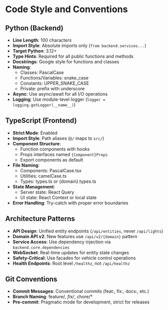 # Code Style and Conventions

## Python (Backend)
- **Line Length**: 100 characters
- **Import Style**: Absolute imports only (`from backend.services...`)
- **Target Python**: 3.12+
- **Type Hints**: Required for all public functions and methods
- **Docstrings**: Google style for functions and classes
- **Naming**:
  - Classes: PascalCase
  - Functions/Variables: snake_case
  - Constants: UPPER_SNAKE_CASE
  - Private: prefix with underscore
- **Async**: Use async/await for all I/O operations
- **Logging**: Use module-level logger (`logger = logging.getLogger(__name__)`)

## TypeScript (Frontend)
- **Strict Mode**: Enabled
- **Import Style**: Path aliases (`@/` maps to `src/`)
- **Component Structure**:
  - Function components with hooks
  - Props interfaces named `{Component}Props`
  - Export components as default
- **File Naming**:
  - Components: PascalCase.tsx
  - Utilities: camelCase.ts
  - Types: types.ts or {domain}.types.ts
- **State Management**:
  - Server state: React Query
  - UI state: React Context or local state
- **Error Handling**: Try-catch with proper error boundaries

## Architecture Patterns
- **API Design**: Unified entity endpoints (`/api/entities`, never `/api/lights`)
- **Domain API v2**: New features use `/api/v2/{domain}` pattern
- **Service Access**: Use dependency injection via `backend.core.dependencies`
- **WebSocket**: Real-time updates for entity state changes
- **Safety-Critical**: Use facades for vehicle control operations
- **Health Endpoints**: Root level `/healthz`, not `/api/healthz`

## Git Conventions
- **Commit Messages**: Conventional commits (feat:, fix:, docs:, etc.)
- **Branch Naming**: feature/*, fix/*, chore/*
- **Pre-commit**: Pragmatic mode for development, strict for releases
